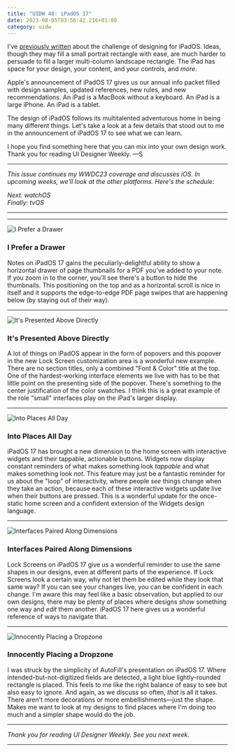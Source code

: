 ```yaml
---
title: "UIDW 48: iPadOS 17"
date: 2023-08-05T03:56:42.216+01:00
category: uidw
---
```


I've [previously written](https://cur.at/yZKAFGh?m=web) about the challenge of designing for iPadOS. Ideas, though they may fill a small portrait rectangle with ease, are much harder to persuade to fill a larger multi-column landscape rectangle. The iPad has space for your design, your content, and your controls, and _more_.

Apple's announcement of iPadOS 17 gives us our annual info packet filled with design samples, updated references, new rules, and new recommendations. An iPad is a MacBook without a keyboard. An iPad is a large iPhone. An iPad is a tablet.

The design of iPadOS follows its multitalented adventurous home in being many different things. Let's take a look at a few details that stood out to me in the announcement of iPadOS 17 to see what we can learn.

I hope you find something here that you can mix into your own design work. Thank you for reading UI Designer Weekly. —S

---

_This issue continues my WWDC23 coverage and discusses iOS. In upcoming weeks, we'll look at the other platforms. Here's the schedule:_

_Next: watchOS_  
_Finally: tvOS_

---

---

![](https://assets.sahandnayebaziz.org/i-prefer-a-drawer.jpeg "I Prefer a Drawer") 

### I Prefer a Drawer

Notes on iPadOS 17 gains the peculiarly-delightful ability to show a horizontal drawer of page thumbnails for a PDF you've added to your note. If you zoom in to the corner, you'll see there's a button to hide the thumbnails. This positioning on the top and as a horizontal scroll is nice in itself and it supports the edge-to-edge PDF page swipes that are happening below (by staying out of their way).

---

![](https://assets.sahandnayebaziz.org/it's-presented-above-directly.jpeg "It's Presented Above Directly") 

### It's Presented Above Directly

A lot of things on iPadOS appear in the form of popovers and this popover in the new Lock Screen customization area is a wonderful new example. There are no section titles, only a combined "Font & Color" title at the top. One of the hardest-working interface elements we live with has to be that little point on the presenting side of the popover. There's something to the center justification of the color swatches. I think this is a great example of the role "small" interfaces play on the iPad's larger display.

---

![](https://assets.sahandnayebaziz.org/into-places-all-day.jpeg "Into Places All Day") 

### Into Places All Day

iPadOS 17 has brought a new dimension to the home screen with interactive widgets and their tappable, actionable buttons. Widgets now display constant reminders of what makes something look _tappable_ and what makes something look _not_. This feature may just be a fantastic reminder for us about the "loop" of interactivity, where people _see_ things change when they take an action, because each of these interactive widgets update live when their buttons are pressed. This is a wonderful update for the once-static home screen and a confident extension of the Widgets design language.

---

![](https://assets.sahandnayebaziz.org/interfaces-paired-along-dimensions.jpeg "Interfaces Paired Along Dimensions") 

### Interfaces Paired Along Dimensions

Lock Screens on iPadOS 17 give us a wonderful reminder to use the same shapes in our designs, even at different parts of the experience. If Lock Screens look a certain way, why not let them be edited while they look that same way? If you can see your changes live, you can be confident in each change. I'm aware this may feel like a basic observation, but applied to our own designs, there may be plenty of places where designs _show_ something one way and _edit_ them another. iPadOS 17 here gives us a wonderful reference of ways to navigate that.

---

![](https://assets.sahandnayebaziz.org/innocently-placing-a-dropzone.jpeg "Innocently Placing a Dropzone") 

### Innocently Placing a Dropzone

I was struck by the simplicity of AutoFill's presentation on iPadOS 17\. Where intended-but-not-digitized fields are detected, a light blue lightly-rounded rectangle is placed. This feels to me like the right balance of easy to see but also easy to ignore. And again, as we discuss so often, _that_ is all it takes. There aren't more decorations or more embellishments—just the shape. Makes me want to look at my designs to find places where I'm doing too much and a simpler shape would do the job.

---

_Thank you for reading UI Designer Weekly. See you next week._

---
